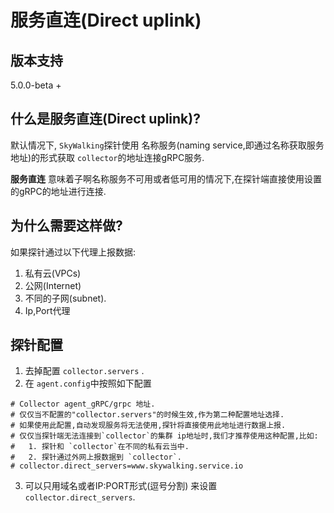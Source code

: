 # 服务直连(Direct uplink)
## 版本支持
5.0.0-beta +

## 什么是服务直连(Direct uplink)?
默认情况下, `SkyWalking`探针使用 名称服务(naming service,即通过名称获取服务地址)的形式获取 `collector`的地址连接gRPC服务.

 **服务直连** 意味着子啊名称服务不可用或者低可用的情况下,在探针端直接使用设置的gRPC的地址进行连接.

## 为什么需要这样做?
如果探针通过以下代理上报数据:
1. 私有云(VPCs)
1. 公网(Internet)
1. 不同的子网(subnet).
1. Ip,Port代理

## 探针配置
1. 去掉配置 `collector.servers` .
2. 在 `agent.config`中按照如下配置
```
# Collector agent_gRPC/grpc 地址.
# 仅仅当不配置的"collector.servers"的时候生效,作为第二种配置地址选择.
# 如果使用此配置,自动发现服务将无法使用,探针将直接使用此地址进行数据上报.
# 仅仅当探针端无法连接到`collector`的集群 ip地址时,我们才推荐使用这种配置,比如:
#   1. 探针和 `collector`在不同的私有云当中.
#   2. 探针通过外网上报数据到 `collector`.
# collector.direct_servers=www.skywalking.service.io
```  

3. 可以只用域名或者IP:PORT形式(逗号分割) 来设置`collector.direct_servers`.

